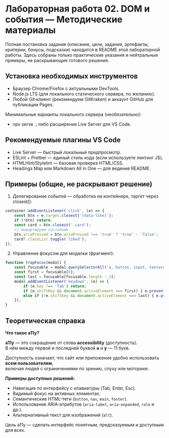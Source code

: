 # Лабораторная работа 02. DOM и события — Методические материалы

Полная постановка задания (описание, цели, задания, артефакты, критерии, бонусы, подсказки) находится в README этой лабораторной работы. Здесь собраны только практические указания и нейтральные примеры, не раскрывающие готового решения.

## Установка необходимых инструментов
- Браузер Chrome/Firefox с актуальными DevTools.
- Node.js LTS (для локального статического сервера, по желанию).
- Любой Git‑клиент (рекомендуем GitKraken) и аккаунт GitHub для публикации Pages.

Минимальные варианты локального сервера (необязательно):
- npx serve .; либо расширение Live Server для VS Code.

## Рекомендуемые плагины VS Code
- Live Server — быстрый локальный предпросмотр.
- ESLint + Prettier — единый стиль кода (если используете линтинг JS).
- HTMLHint/Stylelint — базовая проверка HTML/CSS.
- Headings Map или Markdown All in One — для ведения README.

## Примеры (общие, не раскрывают решение)
1) Делегирование событий — обработка на контейнере, таргет через closest():
```js
container.addEventListener('click', (e) => {
	const btn = e.target.closest('[data-like]');
	if (!btn) return;
	const card = btn.closest('.card');
	// инвертируем состояние
	btn.ariaPressed = btn.ariaPressed !== 'true' ? 'true' : 'false';
	card?.classList.toggle('liked');
});
```

2) Управление фокусом для модалки (фрагмент):
```js
function trapFocus(modal) {
	const focusable = modal.querySelectorAll('a, button, input, textarea, [tabindex]:not([tabindex="-1"])');
	const first = focusable[0];
	const last = focusable[focusable.length - 1];
	modal.addEventListener('keydown', (e) => {
		if (e.key !== 'Tab') return;
		if (e.shiftKey && document.activeElement === first) { e.preventDefault(); last.focus(); }
		else if (!e.shiftKey && document.activeElement === last) { e.preventDefault(); first.focus(); }
	});
}
```

## Теоретическая справка

**Что такое a11y?**

**a11y** — это сокращение от слова **accessibility** (*доступность*).  
В нём между первой и последней буквой **a** и **y** — 11 букв.  

Доступность означает, что сайт или приложение удобно использовать **всем пользователям**,  
включая людей с ограничениями по зрению, слуху или моторике.

 **Примеры доступных решений:**
 - Навигация по интерфейсу с клавиатуры (Tab, Enter, Esc).  
 - Видимый фокус на активных элементах.  
 - Семантические HTML-теги (`button`, `nav`, `main`, `footer`).  
 - Использование ARIA-атрибутов (`aria-label`, `aria-expanded`, `role` и др.).  
 - Альтернативный текст для изображений (`alt`).  

 Цель a11y — сделать интерфейс понятным, предсказуемым и доступным для всех.
